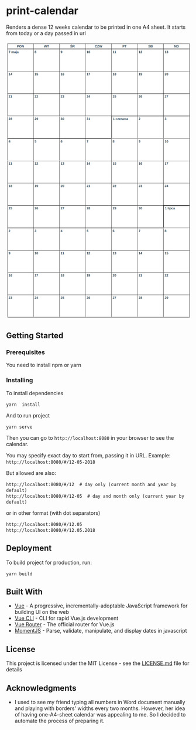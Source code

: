 # print-calendar

Renders a dense 12 weeks calendar to be printed in one A4 sheet. It starts from today or a day passed in url

[![Image of print-calendar](print-calendar.png)](print-calendar.png)

## Getting Started

### Prerequisites

You need to install npm or yarn

### Installing

To install dependencies

```
yarn  install
```

And to run project

```
yarn serve
```

Then you can go to `http://localhost:8080` in your browser to see the calendar.

You may specify exact day to start from, passing it in URL. Example: `http://localhost:8080/#/12-05-2018`

But allowed are also:
```
http://localhost:8080/#/12  # day only (current month and year by default)
http://localhost:8080/#/12-05  # day and month only (current year by default)
```

or in other format (with dot separators)
```
http://localhost:8080/#/12.05
http://localhost:8080/#/12.05.2018
```

## Deployment

To build project for production, run:

```
yarn build
```

## Built With

* [Vue](hhttps://github.com/vuejs/vue) - A progressive, incrementally-adoptable JavaScript framework for building UI on the web
* [Vue CLI](https://github.com/vuejs/vue-cli) - CLI for rapid Vue.js development
* [Vue Router](https://github.com/vuejs/vue-router) - The official router for Vue.js
* [MomentJS](https://github.com/moment/moment) - Parse, validate, manipulate, and display dates in javascript

## License

This project is licensed under the MIT License - see the [LICENSE.md](LICENSE.md) file for details

## Acknowledgments

* I used to see my friend typing all numbers in Word document manually and playing with borders' widths every two months. However, her idea of having one-A4-sheet calendar was appealing to me. So I decided to automate the process of preparing it.
